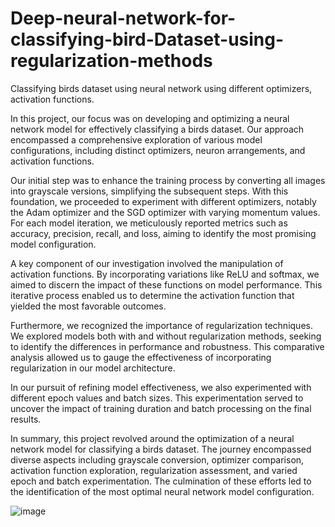 # Deep-neural-network-for-classifying-bird-Dataset-using-regularization-methods
Classifying birds dataset using neural network using different optimizers, activation functions.

In this project, our focus was on developing and optimizing a neural network model for effectively classifying a birds dataset. Our approach encompassed a comprehensive exploration of various model configurations, including distinct optimizers, neuron arrangements, and activation functions.

Our initial step was to enhance the training process by converting all images into grayscale versions, simplifying the subsequent steps. With this foundation, we proceeded to experiment with different optimizers, notably the Adam optimizer and the SGD optimizer with varying momentum values. For each model iteration, we meticulously reported metrics such as accuracy, precision, recall, and loss, aiming to identify the most promising model configuration.

A key component of our investigation involved the manipulation of activation functions. By incorporating variations like ReLU and softmax, we aimed to discern the impact of these functions on model performance. This iterative process enabled us to determine the activation function that yielded the most favorable outcomes.

Furthermore, we recognized the importance of regularization techniques. We explored models both with and without regularization methods, seeking to identify the differences in performance and robustness. This comparative analysis allowed us to gauge the effectiveness of incorporating regularization in our model architecture.

In our pursuit of refining model effectiveness, we also experimented with different epoch values and batch sizes. This experimentation served to uncover the impact of training duration and batch processing on the final results.

In summary, this project revolved around the optimization of a neural network model for classifying a birds dataset. The journey encompassed diverse aspects including grayscale conversion, optimizer comparison, activation function exploration, regularization assessment, and varied epoch and batch experimentation. The culmination of these efforts led to the identification of the most optimal neural network model configuration.




![image](https://github.com/romidi80/Deep-neural-network-for-classifying-Bird-dataset/assets/89667194/a254733d-22d5-43ac-800c-ad3fdd16344c)
